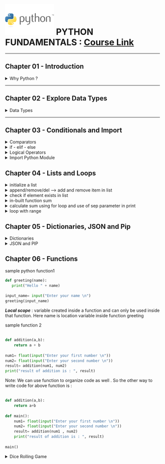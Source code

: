# ![python fundamentals](./Python-logo.jpg "python logo") PYTHON FUNDAMENTALS : [Course Link](https://app.pluralsight.com/ilx/video-courses/clips/9be6a792-b1cb-4fe6-990f-9b746e31f9e6 "Python Pluralsight Course")

---
 ## Chapter 01 - Introduction   
 
  <details>
    <summary>Why Python ?</summary>
      <p>  
        1. **Versatile** programming language.It can be used in :   
          - Data Science
          - Machine Learning
          - Web Development

        2. Strong Community   
          There is a package for everything

        3. Easy to Learn   
          - easy to read
          - concise
          - interpreted language

      </p>
  </details>

---
 ## Chapter 02 - Explore Data Types   
 
 <details>
  <summary>Data Types </summary>
  
  <p>
   Primitive data type - int, float, string, boolean   
   
Python assumes the type of variables based on data types   

```python
amount=10
```
>Python infers that amount is an **int** since its a whole number

---

```python
amount=10.5
```
>Python infers that amount is an **float** since its a decimal number


## writing python programs

```python
tax=0.06
total= amount + amount*tax
print(total) # 10.6

amount=100
total= amount + amount*tax
print(total)  # 106.0
```

### Data Type conversion function   

convert a float to an int
>amount= int(10.6) # 10

convert int to a float   
>amount=float(10) # 10.0

concatenate string

```python
hello="hello"
name="sarah"
greeting= hello + name
print(greeting) # hellosarah
```

### python input function   

```python
my_name= input("what is your name \n")
print("input name is " + my_name) # input name is swat sinha
```


See below codes to understadnd type conversion:   
<details>
  <summary>Decade Calculator</summary>
  <p>
Take input from user and calculate how many decades old 
    
```python
age= input("how old are you \n")
decades= age/10  
```

>TypeError: unsupported operand type(s) for /: 'str' and 'int'


```python
age= int (input("how old are you \n")) # type 34
decades= age/10  
print("you are " + str(decades) + " decades old.") 
# output - you are 3.4 decades old.
```

>But we we want output like "3 decades and 4 years old" then we need quotient and remainder values

```python
user_age= int (input("how old are you \n")) # type 34
user_decades= user_age // 10
user_years=   user_age % 10
print("you are " + str(user_decades) + " decades and " + str(user_years) + " years old") 
# output - you are 3 decades and 4 years old
```

  </p>
</details>

  </p>
 </details>

---
 ## Chapter 03 - Conditionals and Import   
 
<details>
  <summary>Comparators</summary>
  <p>
   
   1. equal to   
      >print(temp == 95)  # True/False based on temp value   

  2. less than   
  >print(temp < 95)  # True/False based on temp value   

  3. less than equal to   
  >print(temp <= 95)  # True/False based on temp value   

4. greater than   
   >print(temp > 95)  # True/False based on temp value  

5. greater than equal to   
   >print(temp >= 95)  # True/False based on temp value   

6. not equal to   
   >print(temp != 95)  # True/False based on temp value   

  </p>
</details>

<details>
  <summary>if - elif - else</summary>
 
  <p>
   
   ```python
# if - elif - else

temperature=55
if temperature > 80 :
    print("Its too hot")
    print("Stay Inside")
elif temperature <60:
    print("Its too cold")
    print("Stay Inside")
else :
    print("Enjoy the outdoors")
# Output below: 
#Its too cold
#Stay Inside

```

  </p>
</details>


<details>
  <summary>Logical Operators</summary>
  <p>
   
   1. and   
   2. or   
   3. not   

   
   'and' , 'or' ->  combine multiple comparisons   
   'not' -> negate a comparison   

   ```python

# combile 'if' with 'or'    
temperature=85    
if temperature > 80 or temperature < 60:
    print("Stay Inside")
else :
    print("Enjoy the outdoors")
# Output : Stay Inside


# combine 'if' with 'and'    
temperature=75  
forcaset='pleasant'

if temperature < 80 and forcaset != 'rainy':
    print("Go Outside")
else :
    print("Stay Inside")
# Output : Go Outside

# not if
forcaset='rainy'
if not forcaset == 'rainy':
    print("Go Outside Inside")
else :
    print("Stay Inside")
# Output: Stay Inside

# not boolean
raining=True
if not raining:
    print("Go Outside")
else:
    print("Stay Inside")
# Output: Stay Inside

```
   
  </p>
  </details>

<details>
  <summary>Import Python Module</summary>
  <p>
   When we install python in computer we get :   

   - python interpreter: python's built-in functionality   

   - python standard library: we need something extra e.g math,datetime,random then we can import from this Python Standard Library   
  
   [Python Standard Library Link](https://docs.python.org/3/library/index.html "Python Standard Linrary")   


   ```python
import random

guess = int(input("Guess the dice roll : \n "))
print('user answered : ' + str(guess))

roll= random.randint(1,6) # function will return a random number between 1 and 6
print("the computer rolled a " + str(roll))

if guess== roll:
    print("Correct: you won !!!")
else:
    print("Wrong guess ... ")

```
  </p>
</details>

 ## Chapter 04 - Lists and Loops   
<details>
  <summary>initialize a list  </summary>
  <p>
    
 ```python
## LIST

# initialize list
acronyms=[]
print(acronyms) # []

acronyms=['LOL', 'IDK', 'SMH']
print( acronyms) # ['LOL', 'IDK', 'SMH']
```

  </p>
</details>

<details>
  <summary>append/remove/del --> add and remove item in list </summary>
  <p>
   
```python
acronyms.append('TBH') 
acronyms.append('BFN') 
print( acronyms) # ['LOL', 'IDK', 'SMH', 'TBH', 'BFN']

# remove ->  remove element by value
acronyms.remove("TBH")
print( acronyms) # ['LOL', 'IDK', 'SMH', 'BFN']

# del ->  remove element by index
del acronyms[2]
print( acronyms) # ['LOL', 'IDK', 'BFN']

# Error Cases
'''
acronyms.remove("ABC") # ValueError: list.remove(x): x not in list
del acronyms[3] # IndexError: list assignment index out of range
'''
```
  </p>
</details>

 <details>
  <summary> check if element exists in list</summary>
  <p>
   
   ```python
if 1 in [1,2,3,4,5]:
    print("true")
    
word= "TBH"
if word in acronyms:
    print(word + " is in the list")
else:
    print(word + " is not in the list")
   ```
  </p>
 </details>


 <details>
  <summary> in-built function sum </summary>
  <p>
   
 ```python
myexpenses = [1,2,3,4,5]
total= sum(myexpenses)
print("total expense is : " , total) # total expense is :  15
```

</p>
</details>


 <details>
  <summary> calculate sum using for loop and use of sep parameter in print </summary>
  <p>

```python

expenses= [10.50, 8, 5, 15, 20, 5, 3]
sum=0 # note: as a practice - we should npt keep variable name as some prefedined keyword
for x in expenses:
    sum= sum + x

print("you spent $" , sum)   # you spent $ 66.5 -> space after $ is added by default 

# sep parameter in print
print("you spent $" , sum, sep='') # you spent $66.5
print("you spent $" , sum, sep='---') # you spent $---66.5
```

</p>
</details>


 <details>
  <summary> loop with range </summary>
  <p>
   syntax for range is below   
   
   ```python

# range(num)  -> means 0 to num   
# range(7) means -> 0 to 6 : 0,1,2,3,4,5,6      

# range(start, stop, step)   
# range(0,7,1) --> 0,1,2,3,4,5,6   

# range(2,14,2) --> 2,4,6,8,10,12   
  

for i in range(2,14,2):
    print(i)

  ```
  
  we will now use range with for loop:
   
```python
total=0
expenses=[]

num_expenses = int(input("Enter number of expenses : "))
for i in range(num_expenses):
    expenses.append(float(input("Enter an expense :  \n")))

total= sum(expenses)
print("You spent $", total, sep='')
```

<details>
  <summary> Demo: Loan Calculator</summary>
  <p> 

```python
# get details of loan

money_owed= float(input("how much money do you owe in dollars ? \n")) # $50,000

apr= float(input("what is annual roi ? \n")) # 3%

payment= float(input("how much you will pay off each month in dollars ? \n")) # $1000

months= int(input("how many months do you want to see the results for ? \n")) # 54

monthly_rate= apr/100/12

for i in range(months):
    # calculate interest to pay
    interest_paid = money_owed * monthly_rate

    # add in interest
    money_owed= money_owed + interest_paid
    
    if(money_owed - payment <= 0):
        print("last payment is ", money_owed)
        print("you paid off the loan in ", i+1 , " months ")
        break
    
    # make payment
    money_owed= money_owed - payment

    print("Paid : ", payment, "of which ", interest_paid, " was the interest", end=' ')
    print("Now I owe ", money_owed)
```
</p>
</details>

</p>
</details>


 ## Chapter 05 - Dictionaries, JSON and Pip   

 <details>
    <summary> Dictionaries  </summary>
    <p>
     
   <details>
    <summary> Need for Dictionary </summary>
    <p>
    lets say we want to store a list of acronyms and their translations.   
    We can use 2 lists as below :   
  
   ```python
       acronyms=['LOL', 'IDK' , 'TBH']
       translations=['laugh out loud', 'i dont know', 'to be honest']
   ```

But the problem here is if we add to one list then we need to add to other.      
Similarly, if we remove an item from one list we need to remove from other list as well.   


To solve this we can use ***Dictionary***   

A Dictionary maps key to value. Here the acronym can be key and translation can be value.   
To look up a value in dictionary we need to send key(instead of index)   


```python

acronyms= { 'LOL': 'laugh out loud', 'IDK': "i don't know", 'TBH': 'to be honest'}
print(acronyms['LOL']) # laugh out loud

```

## Dictionary like list can hold anything   

```python

menu= {'Soup' : 5, 'Salad': 6} # valid
print("menu is : " , menu)

my_dict= {10: 'hello', 2: 6.5} # valid
print("my_dict is : " , my_dict)

randon_dict= {10: 'hello', 'name': 6.5, 4.2: 'got it'} # valid
print("randon_dict is : " , randon_dict) # {10: 'hello', 'name': 6.5, 4.2: 'got it'}
print(randon_dict[10]) # hello
print(randon_dict['name']) # 6.5
print(randon_dict[4.2]) # got it
```

  </p>
</details>
    
 
 <details>
        <summary> CRUD in Dictionary </summary>
        <p>
         #### Create Dictionary   
   
We can initialize an empty dictionary and then add key/value to it   

```python

acronyms={}
acronyms['LOL'] = 'laugh out loud'
acronyms['IDK'] = "i don't know"
acronyms['TBH'] = 'to be honest'
print(acronyms) # acronyms  {'LOL': 'laugh out loud', 'IDK': "i don't know", 'TBH': 'to be honest'}
```

#### Updating value in Dictionary

```python
acronyms={}
acronyms['LOL'] = 'laugh out loud'
acronyms['IDK'] = "i don't know"
acronyms['TBH'] = 'to be honest'

print(acronyms['TBH'])  # to be honest

acronyms['TBH']= 'honestly'
print(acronyms['TBH']) # honestly
```



#### delete value in Dictionary   

To delete a value - use del with key   
 
```python
acronyms={}
acronyms['LOL'] = 'laugh out loud'
acronyms['IDK'] = "i don't know"
acronyms['TBH'] = 'to be honest'
print("acronyms : ", acronyms)
del acronyms['IDK']
print("acronyms : ", acronyms)
```

if we use del for a key not present   

```python
# del acronyms['ABC'] # KeyError
```

To avoid this we should use get   

```python
acronyms= { 'LOL': 'laugh out loud', 'IDK': "i don't know", 'TBH': 'to be honest'}
definition= acronyms.get('ABC')
print(definition) # if key is not there it will return None type (None - absence of a value)

if definition:
    del acronyms['ABC'] 
else:
    print("key does not exist")
```

 </p>
 </details>



Below is sample code using dictionary for movie schedule   

<details>
  <summary> Movie Schedule </summary>
  <p> 

```python

current_movies= {
    'The Grinch': '11:00 AM',
    'Rudolph': '1:00 PM',
    'Frosty the Snowman': '3:00 PM',
    'Christmas Vacation': '5:00 PM'
}

print("We are showing the following movies: ")
for key in current_movies:
    print(key)

movie= input("what movie would you like the show time for?  \n ")
showtime= current_movies.get(movie)

if showtime == None:
    print("Requested movie is not playing")
else:
    print(movie, " is playing at : ", showtime) 
```
</p>
</details>

<details>
  <summary> Combining Lists and Dictionaries </summary>
  
 <p> 
 We saw how to use Dictionaries, lets see more complex situations where we need to combine lists with dictionaries   
 
Lets say we have three different menu lists- breakfast, lunch and dinner   
```python

breakfast=["corn flakes", "idly" , "noodles"]   
lunch= ["rice meal", "roti meal", "dosa"]   
dinner= ["curd rice", "oats" , "milk"]

# now to combime these into one list we can use :

menus= [
       ["corn flakes", "idly" , "noodles"],
       ["rice meal", "roti meal", "fruits"], 
       ["curd rice", "oats" , "milk"]]
       
print("Breakfast Menu \t ", menus[0]) # ['corn flakes', 'idly', 'noodles']
print("Lunch Menu \t ", menus[1]) # ['rice meal', 'roti meal', 'fruits']
print("Dinner Menu \t ", menus[2]) # ['curd rice', 'oats', 'milk']

# To get individual item from inner list
print("Breakfast Menu second item \t ", menus[0][1]) # idly

```
Instead of using list of lists as above, we canm also use dictionary   

```python
menus =  {
          'breakfast' : ["corn flakes", "idly" , "noodles"],
          'lunch': ["rice meal", "roti meal", "fruits"], 
          'dinner' : ["curd rice", "oats" , "milk"]
         };
print("Breakfast Menu \t ", menus['breakfast']) # ['corn flakes', 'idly', 'noodles']
print("Lunch Menu \t ", menus['lunch']) # ['rice meal', 'roti meal', 'fruits']
print("Dinner Menu \t ", menus['dinner']) # ['curd rice', 'oats', 'milk']
```

the above code works well but what if we have many more menus- we may need to type each key then   
lets try using for loop instead   
Note: By default for loop in dictionary returns key which won'y help us as we want values   
so we will use items method

```python
menus =  {
          'breakfast' : ["corn flakes", "idly" , "noodles"],
          'lunch': ["rice meal", "roti meal", "fruits"], 
          'dinner' : ["curd rice", "oats" , "milk"]
         };

for menuName,menuValue in menus.items():
    print (menuName , ':' ,  menuValue)

```

We can also use dictionary to represent object   

```python
person= {
    'name': 'Sarah Smith',
    'city': 'Orlando',
    'age': 100
}
print(person.get('name') , "is " , person.get('age') , "years old ") # Sarah Smith is  100 years old 
```


<details>
  <summary> Print all emails </summary>
  
 <p> 
  
```python
contacts= {
    'number': 4,
    'students': [
        {'name': 'Sarah Holderness', 'email': "sarah@example.com" },
        {'name': 'Harry Potter ', 'email': "harry@example.com" },
        {'name': 'Ron Weasley', 'email': "ron@example.com" }
    ]
}

print("Student Emails \n")
for student in contacts['students']:
    print(student['email'])
```
 
 </p>
 </details>

 </p>
</details>


</p>
</details>

 <details>
  <summary> JSON and PIP </summary>
  <p> 

we will now see requesting data from internet using **request** package and we will see how to install this package using **pip**   

## HTTP request in python   
The ***request*** library let us do HTTP request   

***pip*** - used to install any package from python package index   

### to check if pip is installed 
> pip3 --version

### install the required package by 
> pip3 install requests   


We will make request to api - **http://api.open-notify.org/astros.json**   
It would return json response in format:   

```javascript
{
  "message": "success",
  "number": NUMBER_OF_PEOPLE_IN_SPACE,
  "people": [
    {"name": NAME, "craft": SPACECRAFT_NAME},
    ...
  ]
}
```

We will now write code in python for ***people currently in space***   

```python
import requests

response= requests.get('http://api.open-notify.org/astros.json')
json= response.json()


print("The people currently in space are: \n")

for person in json['people']:
    print(person['name'])

```

<details>
 <summary>Creating Python Virtual Environment</summary>
 <p>
  The command we gave earlier:   
  
  > pip3 install requests

installed requests package globally   
But in case one project need version A and other project version B then it will cause problem.   
For this we need ***Python Virtual Environment***   

Details: https://docs.python.org/3/library/venv.html   

Lets create it   

1. uninstall existing requests package(so that we can show request package in new virtual environment)      
> pip3 uninstall requests   

2. create virtual environment with name say ***venv***
> python3 -m venv venv   

this will create directory venv   
and inside this venv there would be bin folder ***activate*** script and version of ***python*** and ***pip***   

<img width="1119" alt="image" src="https://github.com/user-attachments/assets/da69f6c9-19d4-40b6-9113-b887b1e9e58a" />




4. To use package inside this virtual environment(venv), we need to activate it   
source dir_name/bin/activate

> source venv/bin/activate   

Once activated we can see the name in parenthesis (highlighted in red below) which indicated its activated      
<img width="1119" alt="image" src="https://github.com/user-attachments/assets/c7e394dd-d603-4642-b0d4-13fc34246931" />

5. now if we give command to install ***requests*** it will install locally inside the virtual environment   

> pip3 install requests

6. Now to use it VS code does know to run python with our new virtual environment.   
It do prompt us to select the venv when we create it but in case it does not prompt we can select manually by   

View --> Command Palette --> type ***search interpreter*** --> scroll and select python version and venv (see below)
<img width="1064" alt="image" src="https://github.com/user-attachments/assets/36eb86b5-ad43-4b62-902d-cd52c1fd034f" />

now if we open the file and run play button it will execute the program and show output in terminal
 
7. To deactivate virtual environment we just need to type   

> deactivate

<details>
 <summary>Weather API using key</summary>
 <p>
  We will use weather api
go to https://www.weatherapi.com/  -> click on pricing   -> free   --> signup --> verify email --> login   
we will be able to see API key -> copy and save it (1385a520dfdb4dfeb0f192814250203)   

now go to home page(click on home icon) -> then go to API Explorer
https://www.weatherapi.com/api-explorer.aspx   
and paste key
<img width="1515" alt="image" src="https://github.com/user-attachments/assets/17e1e7db-13f8-4762-bc23-44e4dad171a4" />

If we now click on show response, it will create utl to be used in code   
and also complete data in response   
<img width="666" alt="image" src="https://github.com/user-attachments/assets/703a4cc6-1538-4c55-8462-6e9a3402e67b" />

We will write code to use url highlighted above and also extract highligted data from the complete response   

```python

import requests

city= "London"
url = "http://api.weatherapi.com/v1/current.json?key=1385a520dfdb4dfeb0f192814250203&q=" + city + "&aqi=no"
response= requests.get(url)
weather_json= response.json()

'''the below line is also working 
print(weather_json['current']['temp_f']) # working
'''

temp = weather_json.get('current').get('temp_f')
print(temp) # 39.4

description = weather_json.get('current').get('condition').get('text')
print(description) # clear

print("Today's weather in " + city + " is " + description + " and temperature is " + str(temp) + " degrees ")

```


 </p>
</details>

 </p>
</details>

   
</p>

</details>


 ## Chapter 06 - Functions   

 sample python function1

 ```python
def greeting(name):
    print("Hello " + name)

input_name= input("Enter your name \n")
greeting(input_name)
```

***Local scope*** : variable created inside a function and can only be used inside that function. Here name is location variable inside function greeting   


sample function 2

```python

def addition(a,b):
    return a + b

num1= float(input("Enter your first number \n"))
num2= float(input("Enter your second number \n"))
result= addition(num1, num2)
print("result of addition is : ", result)

```

Note: We can use function to organize code as well . So the other way to write code for above function is :   


```python

def addition(a,b):
    return a+b

def main():
    num1= float(input("Enter your first number \n"))
    num2= float(input("Enter your second number \n"))
    result= addition(num1 , num2)
    print("result of addition is : ", result)
    
main()

```

 <details>
  <summary>Dice Rolling Game</summary>
  <p>
   
   Basic dice game where two users will roll a pair of dice to see who wins   

  ```python

import random

def roll_dice():
    dice_total= random.randint(1,6) + random.randint(1,6)
    return dice_total

def main():
    player1= input("Enter Player 1 name \n")
    player2= input("Enter Player 2 name \n")
    roll1= roll_dice()
    roll2= roll_dice()
    print(player1 , "rolled : ", roll1)
    print(player2 , "rolled : ", roll2)
    
    if(roll1 > roll2):
        print(player1 , "wins")
    elif(roll2 > roll1):
        print(player2 , "wins")
    else:
        print("its a tie")

main()

  ```
  </p>
 </details>



    



